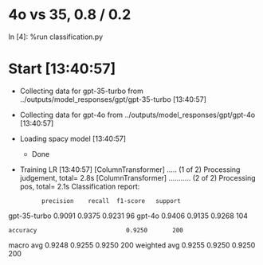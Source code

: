 # 4o vs 35, 0.8 / 0.2

In [4]: %run classification.py
# Start [13:40:57]
  - Collecting data for gpt-35-turbo from ../outputs/model_responses/gpt/gpt-35-turbo [13:40:57]
  - Collecting data for gpt-4o from ../outputs/model_responses/gpt/gpt-4o [13:40:57]
  - Loading spacy model [13:40:57]
    - Done
  - Training LR [13:40:57]
[ColumnTransformer] ..... (1 of 2) Processing judgement, total=   2.8s
[ColumnTransformer] ........... (2 of 2) Processing pos, total=   2.1s
Classification report:

              precision    recall  f1-score   support

gpt-35-turbo     0.9091    0.9375    0.9231        96
      gpt-4o     0.9406    0.9135    0.9268       104

    accuracy                         0.9250       200
   macro avg     0.9248    0.9255    0.9250       200
weighted avg     0.9255    0.9250    0.9250       200

